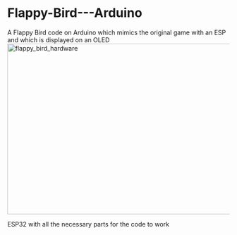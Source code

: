 # Flappy-Bird---Arduino
A Flappy Bird code on Arduino which mimics the original game with an ESP and which is displayed on an OLED 
<img width="901" height="388" alt="flappy_bird_hardware" src="https://github.com/user-attachments/assets/a817f60c-1a04-449c-b89f-57601d5e5557" /> 

ESP32 with all the necessary parts for the code to work
